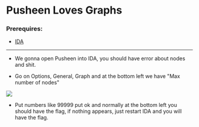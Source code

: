 # Pusheen Loves Graphs

### Prerequires:

- <a href="https://www.hex-rays.com/products/ida/support/download_freeware/" rel="nofollow">IDA</a>

-----------------

- We gonna open Pusheen into IDA, you should have error about nodes and shit.

- Go on Options, General, Graph and at the bottom left we have "Max number of nodes"

<img src="https://cdn.discordapp.com/attachments/849954742892757045/857293674915823637/unknown.png">

- Put numbers like 99999 put ok and normally at the bottom left you should have the flag, if nothing appears, just restart IDA and you will have the flag.
